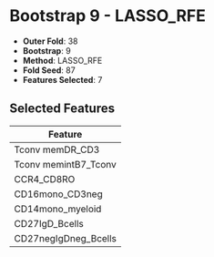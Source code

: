 # Bootstrap 9 - LASSO_RFE

- **Outer Fold**: 38
- **Bootstrap**: 9
- **Method**: LASSO_RFE
- **Fold Seed**: 87
- **Features Selected**: 7

## Selected Features

| Feature |
|---------|
| Tconv memDR_CD3 |
| Tconv memintB7_Tconv |
| CCR4_CD8RO |
| CD16mono_CD3neg |
| CD14mono_myeloid |
| CD27IgD_Bcells |
| CD27negIgDneg_Bcells |

